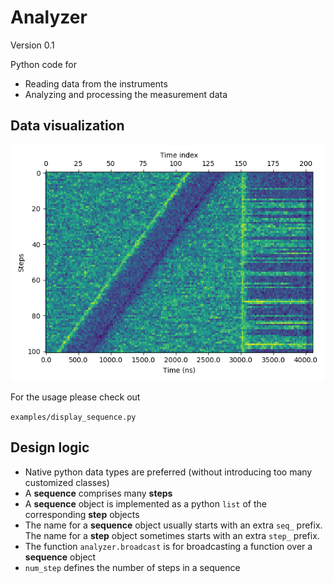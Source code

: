# Analyzer
Version  0.1

Python code for

* Reading data from the instruments
* Analyzing and processing the measurement data

## Data visualization

![quantum trajectory sequence](images/quantum_trajectory_sequence.png)

For the usage please check out

`examples/display_sequence.py`

## Design logic

* Native python data types are preferred (without introducing too many customized classes)
* A **sequence** comprises many **steps**
* A **sequence** object is implemented as a python `list` of the corresponding **step** objects
* The name for a **sequence** object usually starts with an extra `seq_` prefix. The name for a **step** object sometimes starts with an extra `step_` prefix.
* The function `analyzer.broadcast` is for broadcasting a function over a **sequence** object
* `num_step` defines the number of steps in a sequence